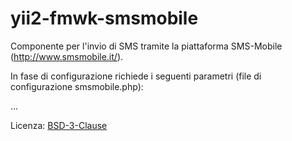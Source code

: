 # yii2-fmwk-smsmobile

Componente per l'invio di SMS tramite la piattaforma SMS-Mobile (http://www.smsmobile.it/).

In fase di configurazione richiede i seguenti parametri (file di configurazione smsmobile.php):

...

Licenza:  [BSD-3-Clause](http://opensource.org/licenses/BSD-3-Clause)